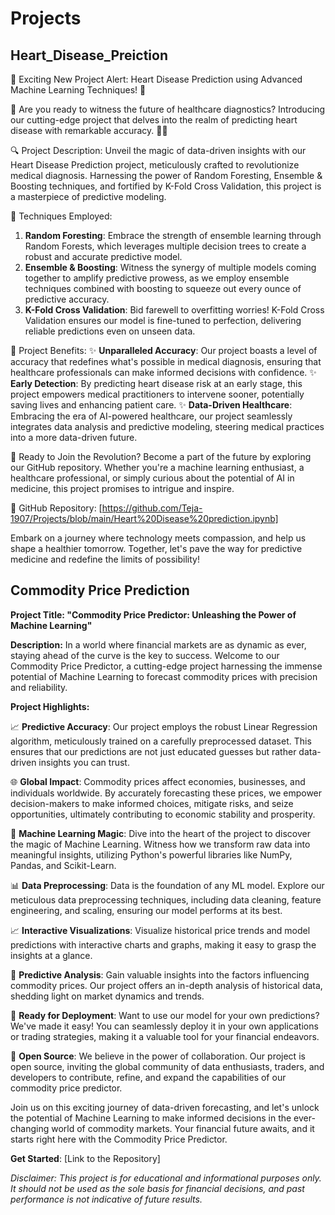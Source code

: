 # Projects
## Heart_Disease_Preiction



🌟 Exciting New Project Alert: Heart Disease Prediction using Advanced Machine Learning Techniques! 🌟

🎉 Are you ready to witness the future of healthcare diagnostics? Introducing our cutting-edge project that delves into the realm of predicting heart disease with remarkable accuracy. 🏥💓

🔍 Project Description:
Unveil the magic of data-driven insights with our Heart Disease Prediction project, meticulously crafted to revolutionize medical diagnosis. Harnessing the power of Random Foresting, Ensemble & Boosting techniques, and fortified by K-Fold Cross Validation, this project is a masterpiece of predictive modeling.

🌱 Techniques Employed:
1. **Random Foresting**: Embrace the strength of ensemble learning through Random Forests, which leverages multiple decision trees to create a robust and accurate predictive model.
2. **Ensemble & Boosting**: Witness the synergy of multiple models coming together to amplify predictive prowess, as we employ ensemble techniques combined with boosting to squeeze out every ounce of predictive accuracy.
3. **K-Fold Cross Validation**: Bid farewell to overfitting worries! K-Fold Cross Validation ensures our model is fine-tuned to perfection, delivering reliable predictions even on unseen data.

🎁 Project Benefits:
✨ **Unparalleled Accuracy**: Our project boasts a level of accuracy that redefines what's possible in medical diagnosis, ensuring that healthcare professionals can make informed decisions with confidence.
✨ **Early Detection**: By predicting heart disease risk at an early stage, this project empowers medical practitioners to intervene sooner, potentially saving lives and enhancing patient care.
✨ **Data-Driven Healthcare**: Embracing the era of AI-powered healthcare, our project seamlessly integrates data analysis and predictive modeling, steering medical practices into a more data-driven future.

🚀 Ready to Join the Revolution?
Become a part of the future by exploring our GitHub repository. Whether you're a machine learning enthusiast, a healthcare professional, or simply curious about the potential of AI in medicine, this project promises to intrigue and inspire. 

🔗 GitHub Repository: [https://github.com/Teja-1907/Projects/blob/main/Heart%20Disease%20prediction.ipynb]

Embark on a journey where technology meets compassion, and help us shape a healthier tomorrow. Together, let's pave the way for predictive medicine and redefine the limits of possibility!


## Commodity Price Prediction

**Project Title: "Commodity Price Predictor: Unleashing the Power of Machine Learning"**

**Description:**
In a world where financial markets are as dynamic as ever, staying ahead of the curve is the key to success. Welcome to our Commodity Price Predictor, a cutting-edge project harnessing the immense potential of Machine Learning to forecast commodity prices with precision and reliability.

**Project Highlights:**

📈 **Predictive Accuracy**: Our project employs the robust Linear Regression algorithm, meticulously trained on a carefully preprocessed dataset. This ensures that our predictions are not just educated guesses but rather data-driven insights you can trust.

🌐 **Global Impact**: Commodity prices affect economies, businesses, and individuals worldwide. By accurately forecasting these prices, we empower decision-makers to make informed choices, mitigate risks, and seize opportunities, ultimately contributing to economic stability and prosperity.

🧠 **Machine Learning Magic**: Dive into the heart of the project to discover the magic of Machine Learning. Witness how we transform raw data into meaningful insights, utilizing Python's powerful libraries like NumPy, Pandas, and Scikit-Learn.

📊 **Data Preprocessing**: Data is the foundation of any ML model. Explore our meticulous data preprocessing techniques, including data cleaning, feature engineering, and scaling, ensuring our model performs at its best.

📈 **Interactive Visualizations**: Visualize historical price trends and model predictions with interactive charts and graphs, making it easy to grasp the insights at a glance.

🔮 **Predictive Analysis**: Gain valuable insights into the factors influencing commodity prices. Our project offers an in-depth analysis of historical data, shedding light on market dynamics and trends.

🚀 **Ready for Deployment**: Want to use our model for your own predictions? We've made it easy! You can seamlessly deploy it in your own applications or trading strategies, making it a valuable tool for your financial endeavors.

🤖 **Open Source**: We believe in the power of collaboration. Our project is open source, inviting the global community of data enthusiasts, traders, and developers to contribute, refine, and expand the capabilities of our commodity price predictor.

Join us on this exciting journey of data-driven forecasting, and let's unlock the potential of Machine Learning to make informed decisions in the ever-changing world of commodity markets. Your financial future awaits, and it starts right here with the Commodity Price Predictor.

**Get Started**: [Link to the Repository]

*Disclaimer: This project is for educational and informational purposes only. It should not be used as the sole basis for financial decisions, and past performance is not indicative of future results.*
